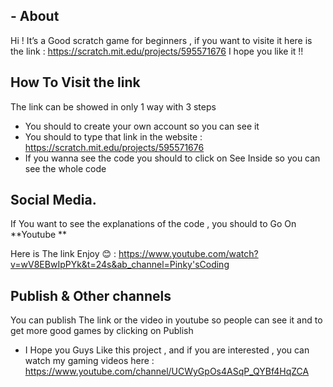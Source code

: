 ## - About
Hi ! It’s a Good scratch game for beginners , if you want to visite it here is the link : https://scratch.mit.edu/projects/595571676
I hope you like it !!

## How To Visit the link
The link can be showed in only 1 way with 3 steps

- You should to create your own account so you can see it
- You should to type that link in the website : https://scratch.mit.edu/projects/595571676
- If you wanna see the code you should to click on See Inside so you can see the whole code
## Social Media.
If You want to see the explanations of the code , you should to Go On **Youtube **

Here is The link Enjoy 😊 : https://www.youtube.com/watch?v=wV8EBwIpPYk&t=24s&ab_channel=Pinky'sCoding
## Publish & Other channels
You can publish The link or the video in youtube so people can see it and to get more good games by clicking on Publish

- I Hope you Guys Like this project , and if you are interested , you can watch my gaming videos here : https://www.youtube.com/channel/UCWyGpOs4ASqP_QYBf4HqZCA
